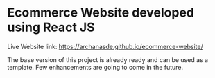 # Ecommerce Website developed using React JS

Live Website link: https://archanasde.github.io/ecommerce-website/

The base version of this project is already ready and can be used as a template.
Few enhancements are going to come in the future.
